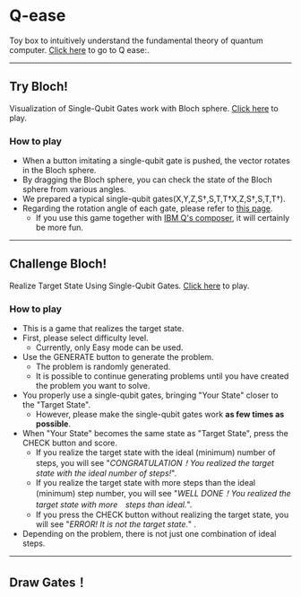 # Q-ease
Toy box to intuitively understand the fundamental theory of quantum computer.
[Click here](https://qease.herokuapp.com/bloch/index/) to go to Q ease:.

---

## Try Bloch!
Visualization of Single-Qubit Gates work with Bloch sphere.
[Click here](https://qease.herokuapp.com/bloch/try/) to play.

### How to play
- When a button imitating a single-qubit gate is pushed, the vector rotates in the Bloch sphere.
- By dragging the Bloch sphere, you can check the state of the Bloch sphere from various angles.
- We prepared a typical single-qubit gates(X,Y,Z,S†,S,T,T†X,Z,S†,S,T,T†).
- Regarding the rotation angle of each gate, please refer to [this page](https://quantumexperience.ng.bluemix.net/qx/tutorial?sectionId=beginners-guide&page=introduction).
  - If you use this game together with [IBM Q's composer](https://quantumexperience.ng.bluemix.net/qx/editor), it will certainly be more fun.

---

## Challenge Bloch!
Realize Target State Using Single-Qubit Gates.
[Click here](https://qease.herokuapp.com/bloch/challenge/) to play.

### How to play
- This is a game that realizes the target state.
- First, please select difficulty level.
    - Currently, only Easy mode can be used.
- Use the GENERATE button to generate the problem.
    - The problem is randomly generated.
    - It is possible to continue generating problems until you have created the problem you want to solve.
- You properly use a single-qubit gates, bringing "Your State" closer to the "Target State". 
    - However, please make the single-qubit gates work **as few times as possible**.
- When "Your State" becomes the same state as "Target State", press the CHECK button and score. 
    - If you realize the target state with the ideal (minimum) number of steps, you will see "*CONGRATULATION！You realized the target state with the ideal number of steps!*".
    - If you realize the target state with more steps than the ideal (minimum) step number, you will see "*WELL DONE！You realized the target state with more　steps than ideal.*".
    - If you press the CHECK button without realizing the target state, you will see "*ERROR! It is not the target state.*" .
- Depending on the problem, there is not just one combination of ideal steps.

---

## Draw Gates！


